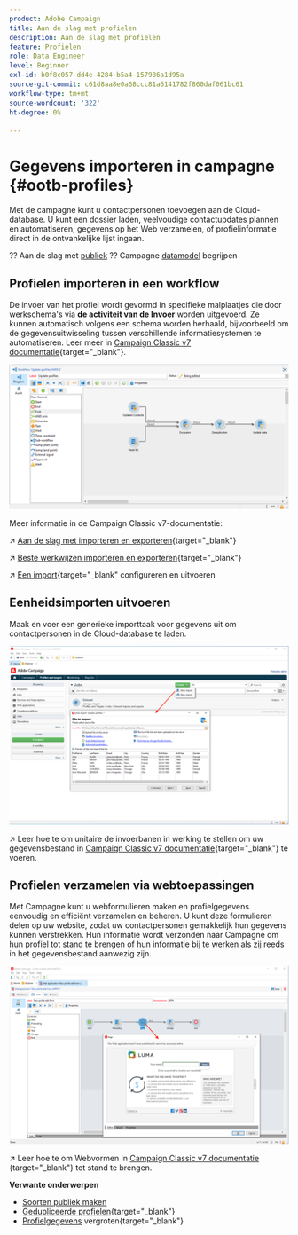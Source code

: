 ```yaml
---
product: Adobe Campaign
title: Aan de slag met profielen
description: Aan de slag met profielen
feature: Profielen
role: Data Engineer
level: Beginner
exl-id: b0f8c057-dd4e-4284-b5a4-157986a1d95a
source-git-commit: c61d8aa8e0a68ccc81a6141782f860daf061bc61
workflow-type: tm+mt
source-wordcount: '322'
ht-degree: 0%

---
```


# Gegevens importeren in campagne {#ootb-profiles}

Met de campagne kunt u contactpersonen toevoegen aan de Cloud-database. U kunt een dossier laden, veelvoudige contactupdates plannen en automatiseren, gegevens op het Web verzamelen, of profielinformatie direct in de ontvankelijke lijst ingaan.

?? Aan de slag met [publiek](audiences.md)
?? Campagne [datamodel](../dev/datamodel.md) begrijpen

## Profielen importeren in een workflow

De invoer van het profiel wordt gevormd in specifieke malplaatjes die door werkschema&#39;s via **de activiteit van de Invoer** worden uitgevoerd. Ze kunnen automatisch volgens een schema worden herhaald, bijvoorbeeld om de gegevensuitwisseling tussen verschillende informatiesystemen te automatiseren. Leer meer in [Campaign Classic v7 documentatie](https://experienceleague.adobe.com/docs/campaign-classic/using/getting-started/importing-and-exporting-data/import-export-workflows.html){target=&quot;_blank&quot;}.

![](assets/import-wf.png)

Meer informatie in de Campaign Classic v7-documentatie:

↗️ [Aan de slag met importeren en exporteren](https://experienceleague.adobe.com/docs/campaign-classic/using/getting-started/importing-and-exporting-data/get-started-data-import-export.html){target=&quot;_blank&quot;}

↗️ [Beste werkwijzen importeren en exporteren](https://experienceleague.adobe.com/docs/campaign-classic/using/getting-started/importing-and-exporting-data/best-practices/import-export-best-practices.html){target=&quot;_blank&quot;}

↗️ [Een import](https://experienceleague.adobe.com/docs/campaign-classic/using/getting-started/importing-and-exporting-data/generic-imports-exports/executing-import-jobs.html){target=&quot;_blank&quot; configureren en uitvoeren

## Eenheidsimporten uitvoeren

Maak en voer een generieke importtaak voor gegevens uit om contactpersonen in de Cloud-database te laden.

![](assets/new-import.png)

↗️ Leer hoe te om unitaire de invoerbanen in werking te stellen om uw gegevensbestand in [Campaign Classic v7 documentatie](https://experienceleague.adobe.com/docs/campaign-classic/using/getting-started/importing-and-exporting-data/generic-imports-exports/about-generic-imports-exports.html){target=&quot;_blank&quot;} te voeren.

## Profielen verzamelen via webtoepassingen

Met Campagne kunt u webformulieren maken en profielgegevens eenvoudig en efficiënt verzamelen en beheren. U kunt deze formulieren delen op uw website, zodat uw contactpersonen gemakkelijk hun gegevens kunnen verstrekken. Hun informatie wordt verzonden naar Campagne om hun profiel tot stand te brengen of hun informatie bij te werken als zij reeds in het gegevensbestand aanwezig zijn.

![](assets/web-form-page.png)

↗️ Leer hoe te om Webvormen in [Campaign Classic v7 documentatie ](https://experienceleague.adobe.com/docs/campaign-classic/using/designing-content/web-forms/about-web-forms.html){target=&quot;_blank&quot;} tot stand te brengen.

**Verwante onderwerpen**

* [Soorten publiek maken](audiences.md)
* [Gedupliceerde profielen](https://experienceleague.adobe.com/docs/campaign-classic/using/automating-with-workflows/use-cases/data-management/deduplication-merge.html){target=&quot;_blank&quot;}
* [Profielgegevens](https://experienceleague.adobe.com/docs/campaign-classic/using/automating-with-workflows/use-cases/data-management/enriching-data.html) vergroten{target=&quot;_blank&quot;}

